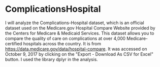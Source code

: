 # ComplicationsHospital
I will analyze the Complications-Hospital dataset, which is an official dataset used on the Medicare.gov Hospital Compare Website provided by the Centers for Medicare & Medicaid Services. This dataset allows you to compare the quality of care on complications at over 4,000 Medicare-certified hospitals across the country. It is from https://data.medicare.gov/data/hospital-compare. It was accessed on October 9, 2017 by clicking on the "Export - Download As CSV for Excel" button. I used the library dplyr in the analysis.
